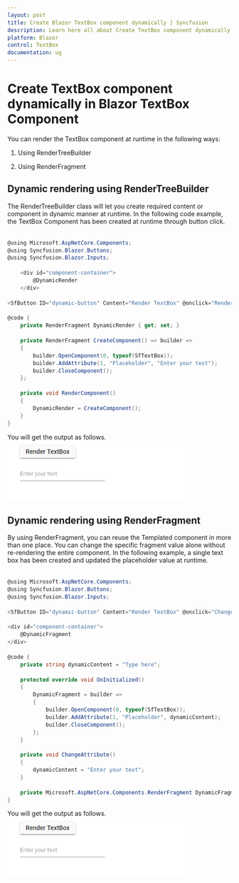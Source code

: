 ```yaml
---
layout: post
title: Create Blazor TextBox component dynamically | Syncfusion
description: Learn here all about Create TextBox component dynamically in Syncfusion Blazor TextBox component and more.
platform: Blazor
control: TextBox
documentation: ug
---
```


# Create TextBox component dynamically in Blazor TextBox Component

You can render the TextBox component at runtime in the following ways:

1. Using RenderTreeBuilder

2. Using RenderFragment

## Dynamic rendering using RenderTreeBuilder

The RenderTreeBuilder class will let you create required content or component in dynamic manner at runtime. In the following code example, the TextBox Component has been created at runtime through button click.

```csharp

@using Microsoft.AspNetCore.Components;
@using Syncfusion.Blazor.Buttons;
@using Syncfusion.Blazor.Inputs;

    <div id="component-container">
        @DynamicRender
    </div>

<SfButton ID="dynamic-button" Content="Render TextBox" @onclick="RenderComponent"></SfButton>

@code {
    private RenderFragment DynamicRender { get; set; }  

    private RenderFragment CreateComponent() => builder =>
    {
        builder.OpenComponent(0, typeof(SfTextBox));
        builder.AddAttribute(1, "Placeholder", "Enter your text");
        builder.CloseComponent();
    };

    private void RenderComponent()
    {
        DynamicRender = CreateComponent();
    }
}

```

You will get the output as follows.
![renderFragment](../images/renderFragment.png)

## Dynamic rendering using RenderFragment

By using RenderFragment, you can reuse the Templated component in more than one place. You can change the specific fragment value alone without re-rendering the entire component. In the following example,  a single text box has been created and updated the placeholder value at runtime.

```csharp

@using Microsoft.AspNetCore.Components;
@using Syncfusion.Blazor.Buttons;
@using Syncfusion.Blazor.Inputs;

<SfButton ID="dynamic-button" Content="Render TextBox" @onclick="ChangeAttribute"></SfButton>

<div id="component-container">
    @DynamicFragment
</div>

@code {
    private string dynamicContent = "Type here";

    protected override void OnInitialized()
    {
        DynamicFragment = builder =>
        {
            builder.OpenComponent(0, typeof(SfTextBox));
            builder.AddAttribute(1, "Placeholder", dynamicContent);
            builder.CloseComponent();
        };
    }

    private void ChangeAttribute()
    {
        dynamicContent = "Enter your text";
    }

    private Microsoft.AspNetCore.Components.RenderFragment DynamicFragment;
}

```

You will get the output as follows.
![renderFragment](../images/renderFragment.png)